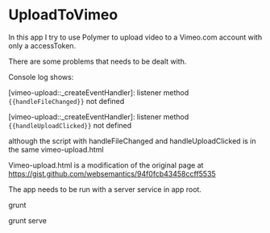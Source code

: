 # UploadToVimeo

In this app I try to use Polymer to upload video to a Vimeo.com account with only a accessToken.

There are some problems that needs to be dealt with.

Console log shows: 

[vimeo-upload::_createEventHandler]: listener method `{{handleFileChanged}}` not defined

[vimeo-upload::_createEventHandler]: listener method `{{handleUploadClicked}}` not defined


although the script with handleFileChanged and handleUploadClicked is in the same vimeo-upload.html


Vimeo-upload.html is a modification of the original page at https://gist.github.com/websemantics/94f0fcb43458ccff5535 


The app needs to be run with a server service in app root.

grunt

grunt serve
